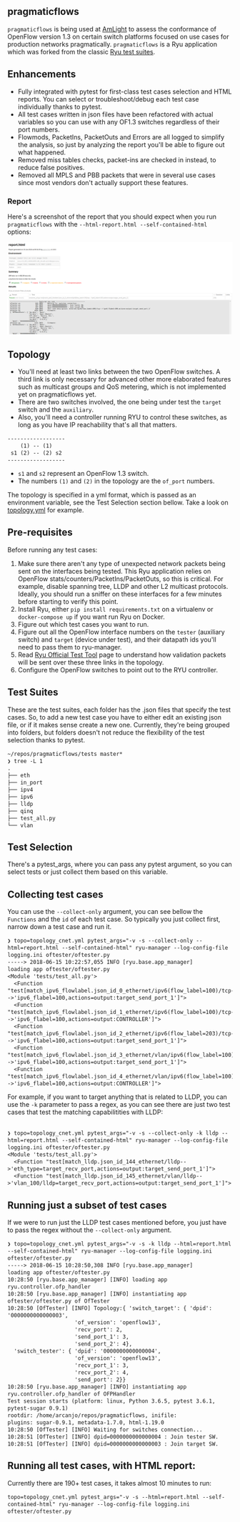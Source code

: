 ## pragmaticflows

`pragmaticflows` is being used at [AmLight](https://www.amlight.net) to assess the conformance of OpenFlow version 1.3 on certain switch platforms focused on use cases for production networks pragmatically. `pragmaticflows` is a Ryu application which was forked from the classic [Ryu test suites](https://github.com/osrg/ryu/tree/master/ryu/tests/switch/of13).

## Enhancements

- Fully integrated with pytest for first-class test cases selection and HTML reports. You can select or troubleshoot/debug each test case individually thanks to pytest.
- All test cases written in json files have been refactored with actual variables so you can use with any OF1.3 switches regardless of their port numbers.
- Flowmods, PacketIns, PacketOuts and Errors are all logged to simplify the analysis, so just by analyzing the report you'll be able to figure out what happened.
- Removed miss tables checks, packet-ins are checked in instead, to reduce false positives.
- Removed all MPLS and PBB packets that were in several use cases since most vendors don't actually support these features.

### Report

Here's a screenshot of the report that you should expect when you run `pragmaticflows` with the `--html-report.html --self-contained-html` options:

![SS](./.ss.png "Report demo")

## Topology

- You'll need at least two links between the two OpenFlow switches. A third link is only necessary for advanced other more elaborated features such as multicast groups and QoS metering, which is not implemented yet on pragmaticflows yet.
- There are two switches involved, the one being under test the `target` switch and the `auxiliary`.
- Also, you'll need a controller running RYU to control these switches, as long as you have IP reachability that's all that matters.

```
------------------
    (1) -- (1)
 s1 (2) -- (2) s2
------------------
```

- `s1` and `s2` represent an OpenFlow 1.3 switch.
- The numbers `(1)` and `(2)` in the topology are the `of_port` numbers.

The topology is specified in a yml format, which is passed as an environment variable, see the Test Selection section bellow. Take a look on [topology.yml](./topology.yml) for example.

## Pre-requisites

Before running any test cases:

1. Make sure there aren't any type of unexpected network packets being sent on the interfaces being tested. This Ryu application relies on OpenFlow stats/counters/PacketIns/PacketOuts, so this is critical. For example, disable spanning tree, LLDP and other L2 multicast protocols. Ideally, you should run a sniffer on these interfaces for a few minutes before starting to verify this point.
2. Install Ryu, either `pip install requirements.txt` on a virtualenv or `docker-compose up` if you want run Ryu on Docker.
3. Figure out which test cases you want to run.
4. Figure out all the OpenFlow interface numbers on the `tester` (auxiliary switch) and `target` (device under test), and their datapath ids you'll need to pass them to ryu-manager.
5. Read [Ryu Official Test Tool](http://https://osrg.github.io/ryu-book/en/html/switch_test_tool.html#reference-transfer-path-of-the-applied-packet) page to understand how validation packets will be sent over these three links in the topology.
6. Configure the OpenFlow switches to point out to the RYU controller.

## Test Suites

These are the test suites, each folder has the .json files that specify the test cases. So, to add a new test case you have to either edit an existing json file, or if it makes sense create a new one. Currently, they're being grouped into folders, but folders doesn't not reduce the flexibility of the test selection thanks to pytest.

```
~/repos/pragmaticflows/tests master*
❯ tree -L 1
.
├── eth
├── in_port
├── ipv4
├── ipv6
├── lldp
├── qinq
├── test_all.py
└── vlan
```

## Test Selection

There's a pytest_args, where you can pass any pytest argument, so you can select tests or just collect them based on this variable.

## Collecting test cases

You can use the `--collect-only` argument, you can see bellow the `Functions` and the `id` of each test case. So typically you just collect first, narrow down a test case and run it.

```
❯ topo=topology_cnet.yml pytest_args="-v -s --collect-only --html=report.html --self-contained-html" ryu-manager --log-config-file logging.ini oftester/oftester.py
-----> 2018-06-15 10:22:57,055 INFO [ryu.base.app_manager]
loading app oftester/oftester.py
<Module 'tests/test_all.py'>
  <Function "test[match_ipv6_flowlabel.json_id_0_ethernet/ipv6(flow_label=100)/tcp-->'ipv6_flabel=100,actions=output:target_send_port_1']">
  <Function "test[match_ipv6_flowlabel.json_id_1_ethernet/ipv6(flow_label=100)/tcp-->'ipv6_flabel=100,actions=output:CONTROLLER']">
  <Function "test[match_ipv6_flowlabel.json_id_2_ethernet/ipv6(flow_label=203)/tcp-->'ipv6_flabel=100,actions=output:target_send_port_1']">
  <Function "test[match_ipv6_flowlabel.json_id_3_ethernet/vlan/ipv6(flow_label=100)/tcp-->'ipv6_flabel=100,actions=output:target_send_port_1']">
  <Function "test[match_ipv6_flowlabel.json_id_4_ethernet/vlan/ipv6(flow_label=100)/tcp-->'ipv6_flabel=100,actions=output:CONTROLLER']">
```

For example, if you want to target anything that is related to LLDP, you can use the `-k` parameter to pass a regex, as you can see there are just two test cases that test the matching capabilitities with LLDP:

```

❯ topo=topology_cnet.yml pytest_args="-v -s --collect-only -k lldp --html=report.html --self-contained-html" ryu-manager --log-config-file logging.ini oftester/oftester.py
<Module 'tests/test_all.py'>
  <Function "test[match_lldp.json_id_144_ethernet/lldp-->'eth_type=target_recv_port,actions=output:target_send_port_1']">
  <Function "test[match_lldp.json_id_145_ethernet/vlan/lldp-->'vlan_100/lldp=target_recv_port,actions=output:target_send_port_1']">
```

## Running just a subset of test cases

If we were to run just the LLDP test cases mentioned before, you just have to pass the regex without the `--collect-only` argument.

```
❯ topo=topology_cnet.yml pytest_args="-v -s -k lldp --html=report.html --self-contained-html" ryu-manager --log-config-file logging.ini oftester/oftester.py
-----> 2018-06-15 10:28:50,308 INFO [ryu.base.app_manager]
loading app oftester/oftester.py
10:28:50 [ryu.base.app_manager] [INFO] loading app ryu.controller.ofp_handler
10:28:50 [ryu.base.app_manager] [INFO] instantiating app oftester/oftester.py of OfTester
10:28:50 [OfTester] [INFO] Topology:{ 'switch_target': { 'dpid': '0000000000000003',
                     'of_version': 'openflow13',
                     'recv_port': 2,
                     'send_port_1': 3,
                     'send_port_2': 4},
  'switch_tester': { 'dpid': '0000000000000004',
                     'of_version': 'openflow13',
                     'recv_port_1': 3,
                     'recv_port_2': 4,
                     'send_port': 2}}
10:28:50 [ryu.base.app_manager] [INFO] instantiating app ryu.controller.ofp_handler of OFPHandler
Test session starts (platform: linux, Python 3.6.5, pytest 3.6.1, pytest-sugar 0.9.1)
rootdir: /home/arcanjo/repos/pragmaticflows, inifile:
plugins: sugar-0.9.1, metadata-1.7.0, html-1.19.0
10:28:50 [OfTester] [INFO] Waiting for switches connection...
10:28:51 [OfTester] [INFO] dpid=0000000000000004 : Join tester SW.
10:28:51 [OfTester] [INFO] dpid=0000000000000003 : Join target SW.
```

## Running all test cases, with HTML report:

Currently there are 190+ test cases, it takes almost 10 minutes to run:

```
topo=topology_cnet.yml pytest_args="-v -s --html=report.html --self-contained-html" ryu-manager --log-config-file logging.ini oftester/oftester.py
```


